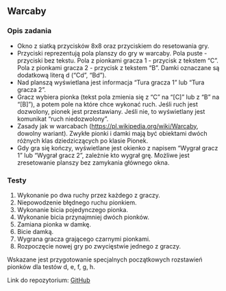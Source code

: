 ## Warcaby
### Opis zadania
* Okno z siatką przycisków 8x8 oraz przyciskiem do resetowania gry.
* Przyciski reprezentują pola planszy do gry w warcaby. Pola puste - przyciski bez
  tekstu. Pola z pionkami gracza 1 - przycisk z tekstem “C”. Pola z pionkami gracza
  2 - przycisk z tekstem “B”. Damki oznaczane są dodatkową literą d (“Cd”, “Bd”).
* Nad planszą wyświetlana jest informacja “Tura gracza 1” lub “Tura gracza 2”.
* Gracz wybiera pionka (tekst pola zmienia się z “C” na “[C]” lub z “B” na “[B]”), a
  potem pole na które chce wykonać ruch. Jeśli ruch jest dozwolony, pionek jest
  przestawiany. Jeśli nie, to wyświetlany jest komunikat “ruch niedozwolony”.
* Zasady jak w warcabach (https://pl.wikipedia.org/wiki/Warcaby, dowolny
  wariant). Zwykłe pionki i damki mają być obiektami dwóch różnych klas
  dziedziczących po klasie Pionek.
* Gdy gra się kończy, wyświetlane jest okienko z napisem “Wygrał gracz 1” lub
  “Wygrał gracz 2”, zależnie kto wygrał grę. Możliwe jest zresetowanie planszy
  bez zamykania głównego okna.

### Testy
1. Wykonanie po dwa ruchy przez każdego z graczy.
2. Niepowodzenie błędnego ruchu pionkiem.
3. Wykonanie bicia pojedynczego pionka.
4. Wykonanie bicia przynajmniej dwóch pionków.
5. Zamiana pionka w damkę.
6. Bicie damką.
7. Wygrana gracza grającego czarnymi pionkami.
8. Rozpoczęcie nowej gry po zwycięstwie jednego z graczy.

Wskazane jest przygotowanie specjalnych początkowych rozstawień pionków dla testów
d, e, f, g, h.

Link do repozytorium: [GitHub](https://github.com/pawlix99/Python---projekt)
